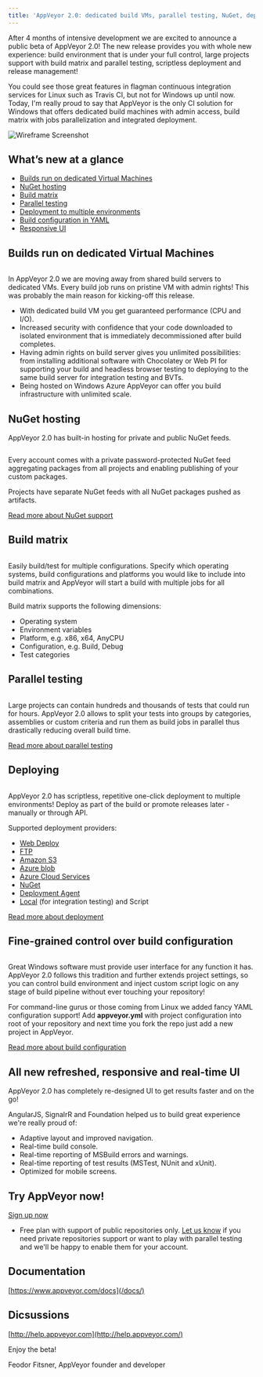 ```yaml
---
title: 'AppVeyor 2.0: dedicated build VMs, parallel testing, NuGet, deployment and more'
---
```


After 4 months of intensive development we are excited to announce a public beta of AppVeyor 2.0!
The new release provides you with whole new experience: build environment that is under your full
control, large projects support with build matrix and parallel testing, scriptless deployment and
release management!

You could see those great features in flagman continuous integration services for Linux such as
Travis CI, but not for Windows up until now.
Today, I'm really proud to say that AppVeyor is the only CI solution for Windows that offers
dedicated build machines with admin access, build matrix with jobs parallelization and integrated
deployment.

<p class="text-center">
    <img src="/assets/images/posts/2014-02-18/appveyor-screenshot-wireframe.png" alt="Wireframe Screenshot">
</p>

## What’s new at a glance

* [Builds run on dedicated Virtual Machines](#vms)
* [NuGet hosting](#nuget)
* [Build matrix](#build-matrix)
* [Parallel testing](#parallel-testing)
* [Deployment to multiple environments](#deployment)
* [Build configuration in YAML](#yaml)
* [Responsive UI](#ui)

<h2 id="vms">Builds run on dedicated Virtual Machines</h2>

<img class="right" src="/assets/images/posts/2014-02-18/Windows_Azure_logo.png" alt="">

In AppVeyor 2.0 we are moving away from shared build servers to dedicated VMs. Every build job runs on pristine VM with admin rights! This was probably the main reason for kicking-off this release.

* With dedicated build VM you get guaranteed performance (CPU and I/O).
* Increased security with confidence that your code downloaded to isolated environment that is immediately decommissioned after build completes.
* Having admin rights on build server gives you unlimited possibilities: from installing additional software with Chocolatey or Web PI for supporting your build and headless browser testing to deploying to the same build server for integration testing and BVTs.
* Being hosted on Windows Azure AppVeyor can offer you build infrastructure with unlimited scale.

<h2 id="nuget">NuGet hosting</h2>

AppVeyor 2.0 has built-in hosting for private and public NuGet feeds.

<img class="left" src="/assets/images/posts/2014-02-18/nuget-logo.png" alt="">

Every account comes with a private password-protected NuGet feed aggregating packages from all projects and enabling publishing of your custom packages.

Projects have separate NuGet feeds with all NuGet packages pushed as artifacts.

[Read more about NuGet support](/docs/nuget/)

<div class="clear-both"></div>


## Build matrix

<img class="right" src="/assets/images/posts/2014-02-18/build-matrix.png" alt="">

Easily build/test for multiple configurations. Specify which operating systems, build configurations and platforms you would like to include into build matrix and AppVeyor will start a build with multiple jobs for all combinations.

Build matrix supports the following dimensions:

* Operating system
* Environment variables
* Platform, e.g. x86, x64, AnyCPU
* Configuration, e.g. Build, Debug
* Test categories


## Parallel testing

<img class="left" src="/assets/images/posts/2014-02-18/parallel-testing.png" alt="">

Large projects can contain hundreds and thousands of tests that could run for hours. AppVeyor 2.0 allows to split your tests into groups by categories, assemblies or custom criteria and run them as build jobs in parallel thus drastically reducing overall build time.

[Read more about parallel testing](/docs/parallel-testing/)

<div class="clear-both"></div>


## Deploying

<img class="right" src="/assets/images/posts/2014-02-18/deploy.png" alt="">

AppVeyor 2.0 has scriptless, repetitive one-click deployment to multiple environments! Deploy as part of the build or promote releases later - manually or through API.

Supported deployment providers:

* [Web Deploy](/docs/deployment/web-deploy/)
* [FTP](/docs/deployment/ftp/)
* [Amazon S3](/docs/deployment/amazon-s3/)
* [Azure blob](/docs/deployment/azure-blob/)
* [Azure Cloud Services](/docs/deployment/azure-cloud-service/)
* [NuGet](/docs/deployment/nuget/)
* [Deployment Agent](/docs/deployment/agent/)
* [Local](/docs/deployment/local/) (for integration testing) and Script

[Read more about deployment](/docs/deployment/)

<div class="clear-both"></div>


<h2 id="yaml">Fine-grained control over build configuration</h2>

<img class="left" src="/assets/images/posts/2014-02-18/yaml.png" alt="">

Great Windows software must provide user interface for any function it has. AppVeyor 2.0 follows this tradition and further extends project settings, so you can control build environment and inject custom script logic on any stage of build pipeline without ever touching your repository!

For command-line gurus or those coming from Linux we added fancy YAML configuration support! Add **appveyor.yml** with project configuration into root of your repository and next time you fork the repo just add a new project in AppVeyor.

[Read more about build configuration](/docs/build-configuration/)

<div class="clear-both"></div>


<h2 id="ui">All new refreshed, responsive and real-time UI</h2>

AppVeyor 2.0 has completely re-designed UI to get results faster and on the go!

AngularJS, SignalrR and Foundation helped us to build great experience we're really proud of:

* Adaptive layout and improved navigation.
* Real-time build console.
* Real-time reporting of MSBuild errors and warnings.
* Real-time reporting of test results (MSTest, NUnit and xUnit).
* Optimized for mobile screens.

## Try AppVeyor now!

<p>
    <a class="big-button" href="/pricing/">Sign up now</a>
</p>

* Free plan with support of public repositories only. [Let us know](mailto:team@appveyor.com) if you need private repositories support or want to play with parallel testing and we'll be happy to enable them for your account.

## Documentation

[https://www.appveyor.com/docs](/docs/)

## Dicsussions

[http://help.appveyor.com](http://help.appveyor.com/)

Enjoy the beta!

Feodor Fitsner,
AppVeyor founder and developer
